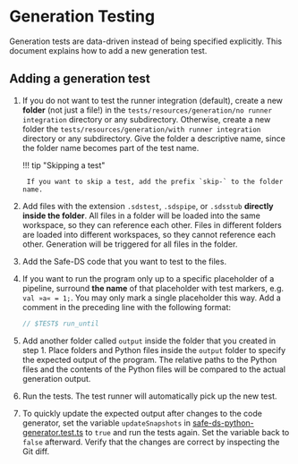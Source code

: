 # Generation Testing

Generation tests are data-driven instead of being specified explicitly. This document explains how to add a new
generation test.

## Adding a generation test

1. If you do not want to test the runner integration (default), create a new **folder** (not just a file!) in the
   `tests/resources/generation/no runner integration` directory or any subdirectory. Otherwise, create a new folder
   the `tests/resources/generation/with runner integration` directory or any subdirectory. Give the folder a descriptive
   name, since the folder name becomes part of the test name.

    !!! tip "Skipping a test"

        If you want to skip a test, add the prefix `skip-` to the folder name.

2. Add files with the extension `.sdstest`, `.sdspipe`, or `.sdsstub` **directly inside the folder**. All files in a
   folder will be loaded into the same workspace, so they can reference each other. Files in different folders are
   loaded into different workspaces, so they cannot reference each other. Generation will be triggered for all files in
   the folder.
3. Add the Safe-DS code that you want to test to the files.
4. If you want to run the program only up to a specific placeholder of a pipeline, surround **the name** of that
   placeholder with test markers, e.g. `val »a« = 1;`. You may only mark a single placeholder this way. Add a comment in
   the preceding line with the following format:
    ```ts
    // $TEST$ run_until
    ```
5. Add another folder called `output` inside the folder that you created in step 1. Place folders and Python files
   inside the `output` folder to specify the expected output of the program. The relative paths to the Python files and
   the contents of the Python files will be compared to the actual generation output.
6. Run the tests. The test runner will automatically pick up the new test.
7. To quickly update the expected output after changes to the code generator, set the variable `updateSnapshots` in
   [safe-ds-python-generator.test.ts][test-file] to `true` and run the tests again. Set the variable back to `false`
   afterward. Verify that the changes are correct by inspecting the Git diff.

[test-file]: https://github.com/Safe-DS/DSL/blob/main/packages/safe-ds-lang/tests/language/generation/safe-ds-python-generator.test.ts
